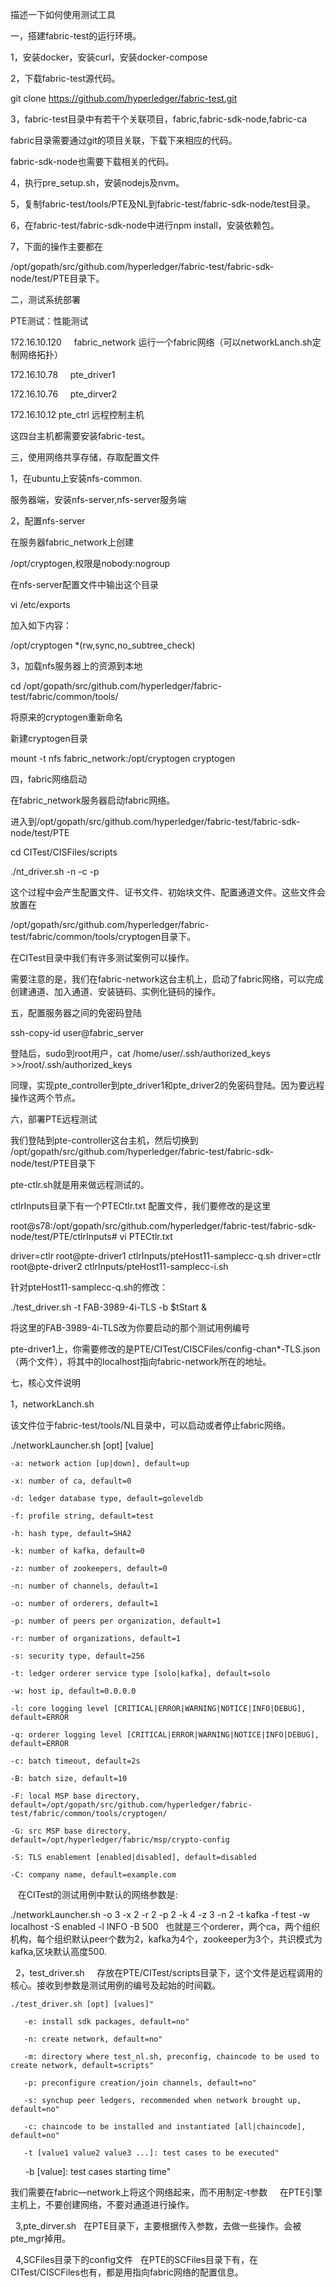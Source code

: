 描述一下如何使用测试工具

一，搭建fabric-test的运行环境。

1，安装docker，安装curl，安装docker-compose

2，下载fabric-test源代码。

git clone https://github.com/hyperledger/fabric-test.git

3，fabric-test目录中有若干个关联项目，fabric,fabric-sdk-node,fabric-ca

fabric目录需要通过git的项目关联，下载下来相应的代码。

fabric-sdk-node也需要下载相关的代码。

4，执行pre_setup.sh，安装nodejs及nvm。

5，复制fabric-test/tools/PTE及NL到fabric-test/fabric-sdk-node/test目录。

6，在fabric-test/fabric-sdk-node中进行npm install，安装依赖包。

7，下面的操作主要都在

/opt/gopath/src/github.com/hyperledger/fabric-test/fabric-sdk-node/test/PTE目录下。



二，测试系统部署

PTE测试：性能测试

172.16.10.120     fabric_network 运行一个fabric网络（可以networkLanch.sh定制网络拓扑）

172.16.10.78      pte_driver1

172.16.10.76      pte_dirver2

172.16.10.12      pte_ctrl  远程控制主机

这四台主机都需要安装fabric-test。



三，使用网络共享存储，存取配置文件

1，在ubuntu上安装nfs-common.

服务器端，安装nfs-server,nfs-server服务端

2，配置nfs-server

在服务器fabric_network上创建

/opt/cryptogen,权限是nobody:nogroup

在nfs-server配置文件中输出这个目录

vi /etc/exports

加入如下内容：

/opt/cryptogen	*(rw,sync,no_subtree_check)

3，加载nfs服务器上的资源到本地

cd /opt/gopath/src/github.com/hyperledger/fabric-test/fabric/common/tools/

将原来的cryptogen重新命名

新建cryptogen目录

mount -t nfs fabric_network:/opt/cryptogen cryptogen

四，fabric网络启动

在fabric_network服务器启动fabric网络。

进入到/opt/gopath/src/github.com/hyperledger/fabric-test/fabric-sdk-node/test/PTE

cd CITest/CISFiles/scripts

./nt_driver.sh -n -c -p 

这个过程中会产生配置文件、证书文件、初始块文件、配置通道文件。这些文件会放置在

/opt/gopath/src/github.com/hyperledger/fabric-test/fabric/common/tools/cryptogen目录下。

在CITest目录中我们有许多测试案例可以操作。

需要注意的是，我们在fabric-network这台主机上，启动了fabric网络，可以完成创建通道、加入通道、安装链码、实例化链码的操作。




五，配置服务器之间的免密码登陆

ssh-copy-id user@fabric_server

登陆后，sudo到root用户，cat /home/user/.ssh/authorized_keys >>/root/.ssh/authorized_keys

同理，实现pte_controller到pte_driver1和pte_driver2的免密码登陆。因为要远程操作这两个节点。

六，部署PTE远程测试

我们登陆到pte-controller这台主机，然后切换到 /opt/gopath/src/github.com/hyperledger/fabric-test/fabric-sdk-node/test/PTE目录下

pte-ctlr.sh就是用来做远程测试的。

ctlrInputs目录下有一个PTECtlr.txt 配置文件，我们要修改的是这里

root@s78:/opt/gopath/src/github.com/hyperledger/fabric-test/fabric-sdk-node/test/PTE/ctlrInputs# vi PTECtlr.txt 

driver=ctlr root@pte-driver1	ctlrInputs/pteHost11-samplecc-q.sh
driver=ctlr root@pte-driver2	ctlrInputs/pteHost11-samplecc-i.sh

针对pteHost11-samplecc-q.sh的修改：

./test_driver.sh -t FAB-3989-4i-TLS -b $tStart &

将这里的FAB-3989-4i-TLS改为你要启动的那个测试用例编号


pte-driver1上，你需要修改的是PTE/CITest/CISCFiles/config-chan*-TLS.json （两个文件），将其中的localhost指向fabric-network所在的地址。



七，核心文件说明

1，networkLanch.sh

该文件位于fabric-test/tools/NL目录中，可以启动或者停止fabric网络。

./networkLauncher.sh [opt] [value]
 
    -a: network action [up|down], default=up
 
    -x: number of ca, default=0
    
    -d: ledger database type, default=goleveldb
    
    -f: profile string, default=test
    
    -h: hash type, default=SHA2
    
    -k: number of kafka, default=0
    
    -z: number of zookeepers, default=0
    
    -n: number of channels, default=1
    
    -o: number of orderers, default=1
    
    -p: number of peers per organization, default=1
    
    -r: number of organizations, default=1
    
    -s: security type, default=256
    
    -t: ledger orderer service type [solo|kafka], default=solo
    
    -w: host ip, default=0.0.0.0
    
    -l: core logging level [CRITICAL|ERROR|WARNING|NOTICE|INFO|DEBUG], default=ERROR
    
    -q: orderer logging level [CRITICAL|ERROR|WARNING|NOTICE|INFO|DEBUG], default=ERROR
    
    -c: batch timeout, default=2s
    
    -B: batch size, default=10
    
    -F: local MSP base directory, default=/opt/gopath/src/github.com/hyperledger/fabric-test/fabric/common/tools/cryptogen/
    
    -G: src MSP base directory, default=/opt/hyperledger/fabric/msp/crypto-config
    
    -S: TLS enablement [enabled|disabled], default=disabled
    
    -C: company name, default=example.com 
    
    在CITest的测试用例中默认的网络参数是:
   
   ./networkLauncher.sh -o 3 -x 2 -r 2 -p 2 -k 4 -z 3 -n 2 -t kafka -f test -w localhost -S enabled -l INFO -B 500
   
   也就是三个orderer，两个ca，两个组织机构，每个组织默认peer个数为2，kafka为4个，zookeeper为3个，共识模式为kafka,区块默认高度500.
   
   2，test_driver.sh
   
   存放在PTE/CITest/scripts目录下，这个文件是远程调用的核心。接收到参数是测试用例的编号及起始的时间戳。

    ./test_driver.sh [opt] [values]"
   
       -e: install sdk packages, default=no"
   
       -n: create network, default=no"
   
       -m: directory where test_nl.sh, preconfig, chaincode to be used to create network, default=scripts"
   
       -p: preconfigure creation/join channels, default=no"
   
       -s: synchup peer ledgers, recommended when network brought up, default=no"
   
       -c: chaincode to be installed and instantiated [all|chaincode], default=no"
   
       -t [value1 value2 value3 ...]: test cases to be executed"
   
       -b [value]: test cases starting time"
       
   我们需要在fabric—network上将这个网络起来，而不用制定-t参数
   
   在PTE引擎主机上，不要创建网络，不要对通道进行操作。
   
   3,pte_dirver.sh
   在PTE目录下，主要根据传入参数，去做一些操作。会被pte_mgr掉用。
   
   4,SCFiles目录下的config文件
   在PTE的SCFiles目录下有，在CITest/CISCFiles也有，都是用指向fabric网络的配置信息。


 
 


